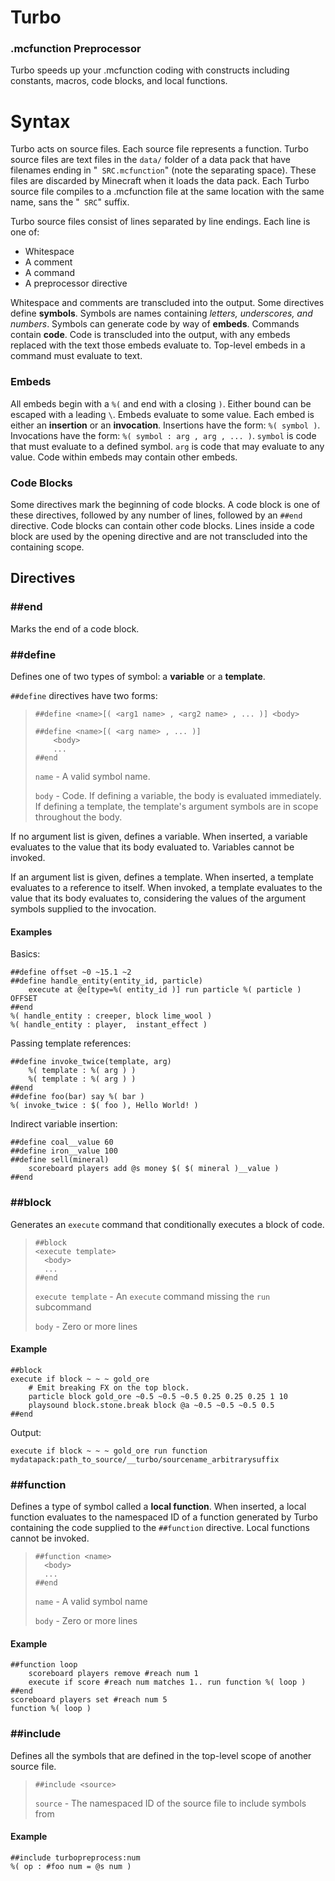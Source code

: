# Turbo
### .mcfunction Preprocessor

Turbo speeds up your .mcfunction coding with constructs including constants, macros, code blocks, and local functions.

# Syntax

Turbo acts on source files. Each source file represents a function. Turbo source files are text files in the `data/` folder of a data pack that have filenames ending in "` SRC.mcfunction`" (note the separating space). These files are discarded by Minecraft when it loads the data pack. Each Turbo source file compiles to a .mcfunction file at the same location with the same name, sans the "` SRC`" suffix.

Turbo source files consist of lines separated by line endings. Each line is one of:
- Whitespace
- A comment
- A command
- A preprocessor directive

Whitespace and comments are transcluded into the output.
Some directives define **symbols**. Symbols are names containing *letters, underscores, and numbers*. Symbols can generate code by way of **embeds**.
Commands contain **code**. Code is transcluded into the output, with any embeds replaced with the text those embeds evaluate to. Top-level embeds in a command must evaluate to text.

### Embeds

All embeds begin with a `%(` and end with a closing `)`. Either bound can be escaped with a leading `\`. Embeds evaluate to some value. Each embed is either an **insertion** or an **invocation**. Insertions have the form:
`%( symbol )`. Invocations have the form: `%( symbol : arg , arg , ... )`. `symbol` is code that must evaluate to a defined symbol. `arg` is code that may evaluate to any value. Code within embeds may contain other embeds.

### Code Blocks

Some directives mark the beginning of code blocks. A code block is one of these directives, followed by any number of lines, followed by an `##end` directive. Code blocks can contain other code blocks. Lines inside a code block are used by the opening directive and are not transcluded into the containing scope.

## Directives

### ##end
Marks the end of a code block.

### ##define

Defines one of two types of symbol: a **variable** or a **template**.

`##define` directives have two forms:
> ```
> ##define <name>[( <arg1 name> , <arg2 name> , ... )] <body>
> 
> ##define <name>[( <arg name> , ... )]
>     <body>
>     ...
> ##end
> ```
> `name` - A valid symbol name.
> 
> `body` - Code. If defining a variable, the body is evaluated immediately. If defining a template, the template's argument symbols are in scope throughout the body.

If no argument list is given, defines a variable. When inserted, a variable evaluates to the value that its body evaluated to. Variables cannot be invoked.

If an argument list is given, defines a template. When inserted, a template evaluates to a reference to itself. When invoked, a template evaluates to the value that its body evaluates to, considering the values of the argument symbols supplied to the invocation.

#### Examples
Basics:
```
##define offset ~0 ~15.1 ~2
##define handle_entity(entity_id, particle)
    execute at @e[type=%( entity_id )] run particle %( particle ) OFFSET
##end
%( handle_entity : creeper, block lime_wool )
%( handle_entity : player,  instant_effect )
```
Passing template references:
```
##define invoke_twice(template, arg)
    %( template : %( arg ) )
    %( template : %( arg ) )
##end
##define foo(bar) say %( bar )
%( invoke_twice : $( foo ), Hello World! )
```
Indirect variable insertion:
```
##define coal__value 60
##define iron__value 100
##define sell(mineral)
    scoreboard players add @s money $( $( mineral )__value )
##end
```

### ##block

Generates an `execute` command that conditionally executes a block of code.

> ```
> ##block
> <execute template>
>   <body>
>   ...
> ##end
> ```
> `execute template` - An `execute` command missing the `run` subcommand
> 
> `body` - Zero or more lines

#### Example
```
##block
execute if block ~ ~ ~ gold_ore
    # Emit breaking FX on the top block.
    particle block gold_ore ~0.5 ~0.5 ~0.5 0.25 0.25 0.25 1 10
    playsound block.stone.break block @a ~0.5 ~0.5 ~0.5 0.5
##end
```
Output:
```
execute if block ~ ~ ~ gold_ore run function mydatapack:path_to_source/__turbo/sourcename_arbitrarysuffix
```

### ##function

Defines a type of symbol called a **local function**. When inserted, a local function evaluates to the namespaced ID of a function generated by Turbo containing the code supplied to the `##function` directive. Local functions cannot be invoked.

> ```
> ##function <name>
>   <body>
>   ...
> ##end
> ```
> `name` - A valid symbol name
> 
> `body` - Zero or more lines

#### Example

```
##function loop
    scoreboard players remove #reach num 1
    execute if score #reach num matches 1.. run function %( loop )
##end
scoreboard players set #reach num 5
function %( loop )
```

### ##include

Defines all the symbols that are defined in the top-level scope of another source file.

> ```
> ##include <source>
> ```
> `source` - The namespaced ID of the source file to include symbols from

#### Example

```
##include turbopreprocess:num
%( op : #foo num = @s num )
```